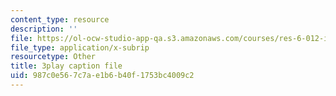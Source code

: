 ```yaml
---
content_type: resource
description: ''
file: https://ol-ocw-studio-app-qa.s3.amazonaws.com/courses/res-6-012-introduction-to-probability-spring-2018/987c0e567c7ae1b6b40f1753bc4009c2_-k8WU-KB0rk.srt
file_type: application/x-subrip
resourcetype: Other
title: 3play caption file
uid: 987c0e56-7c7a-e1b6-b40f-1753bc4009c2
---
```

